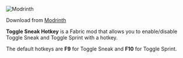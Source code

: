 ![Modrinth](https://img.shields.io/modrinth/v/togglesneakhotkey)

Download from [Modrinth](https://modrinth.com/project/togglesneakhotkey)

**Toggle Sneak Hotkey** is a Fabric mod that allows you to enable/disable Toggle Sneak and Toggle Sprint with a hotkey.

The default hotkeys are **F9** for Toggle Sneak and **F10** for Toggle Sprint.